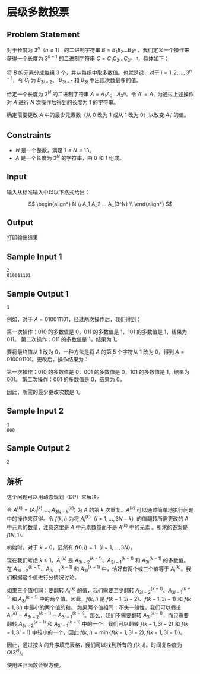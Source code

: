 # 层级多数投票

## Problem Statement
对于长度为 $3^n（ n \geq 1）$ 的二进制字符串 $B = B_1 B_2 \ldots B_{3^n}$ ，我们定义一个操作来获得一个长度为 $3^{n-1}$ 的二进制字符串 $C = C_1 C_2 \ldots C_{3^{n-1}}$，具体如下：

将 $B$ 的元素分成每组 3 个，并从每组中取多数值。也就是说，对于 $i = 1, 2, \ldots, 3^{n-1}$，令 $C_i$ 为 $B_{3i-2}$、 $B_{3i-1}$ 和 $B_{3i}$ 中出现次数最多的值。

给定一个长度为 $3^N$ 的二进制字符串 $A = A_1 A_2 \ldots A_{3^N}$。令 $A' = A_1'$ 为通过上述操作对 $A$ 进行 $N$ 次操作后得到的长度为 1 的字符串。

确定需要更改 $A$ 中的最少元素数（从 0 改为 1 或从 1 改为 0）以改变 $A_1'$ 的值。

## Constraints
- $N$ 是一个整数，满足 $1 \leq N \leq 13$。
- $A$ 是一个长度为 $3^N$ 的字符串，由 $0$ 和 $1$ 组成。

## Input
输入从标准输入中以以下格式给出：

$$
\begin{align*}
N \\
A_1 A_2 … A_{3^N} \\
\end{align*}
$$

## Output
打印输出结果

## Sample Input 1
```
2 
010011101
```

## Sample Output 1
```
1
```

例如，对于 $A = 010011101$，经过两次操作后，我们得到：

第一次操作：010 的多数值是 0，011 的多数值是 1，101 的多数值是 1，结果为 011。
第二次操作：011 的多数值是 1，结果为 1。

要将最终值从 1 改为 0，一种方法是将 $A$ 的第 5 个字符从 1 改为 0，得到 $A = 010001101$。更改后，操作结果为：

第一次操作：010 的多数值是 0，001 的多数值是 0，101 的多数值是 1，结果为 001。
第二次操作：001 的多数值是 0，结果为 0。

因此，所需的最少更改次数是 1。

## Sample Input 2
```
1
000
```

## Sample Output 2
```
2
```

## 解析
这个问题可以用动态规划（DP）来解决。

令 $A^{(k)} = (A_1^{(k)}, \ldots, A_{3N-k}^{(k)})$ 为 $A$ 的第 $k$ 次重复。$A^{(k)}$ 可以通过简单地执行问题中的操作来获得。令 $f(k, i)$ 为将 $A_i^{(k)}$（$i = 1, \ldots, 3N-k$）的值翻转所需更改的 $A$ 中元素的数量，注意这里是 $A$ 中元素数量而不是 $A^{(k)}$ 中的元素 。所求的答案是 $f(N, 1)$。

初始时，对于 $k = 0$，显然有 $f(0, i) = 1$（$i = 1, \ldots, 3N$）。

现在我们考虑 $k \geq 1$。$A_i^{(k)}$ 是 $A_{3i-2}^{(k-1)}$、$A_{3i-1}^{(k-1)}$ 和 $A_{3i}^{(k-1)}$ 的多数值。在 $A_{3i-2}^{(k-1)}$、$A_{3i-1}^{(k-1)}$ 和 $A_{3i}^{(k-1)}$ 中，恰好有两个或三个值等于 $A_i^{(k)}$。我们根据这个值进行分情况讨论。

如果三个值相同：要翻转 $A_i^{(k)}$ 的值，我们需要至少翻转 $A_{3i-2}^{(k-1)}$、$A_{3i-1}^{(k-1)}$ 和 $A_{3i}^{(k-1)}$ 中的两个值。因此，$f(k, i)$ 是 $f(k-1, 3i-2)$、$f(k-1, 3i-1)$ 和 $f(k-1, 3i)$ 中最小的两个值的和。
如果两个值相同：不失一般性，我们可以假设 $A_i^{(k)} = A_{3i-2}^{(k-1)} = A_{3i-1}^{(k-1)}$。那么，我们不需要翻转 $A_{3i}^{(k-1)}$，而只需要翻转 $A_{3i-2}^{(k-1)}$ 和 $A_{3i-1}^{(k-1)}$ 中的一个。我们可以翻转 $f(k-1, 3i-2)$ 和 $f(k-1, 3i-1)$ 中较小的一个，因此 $f(k, i) = \min\{f(k-1, 3i-2), f(k-1, 3i-1)\}$。

因此，通过按 $k$ 的升序填充表格，我们可以找到所有的 $f(k, i)$。时间复杂度为 $O(3^N)$。

使用递归函数会很方便。
